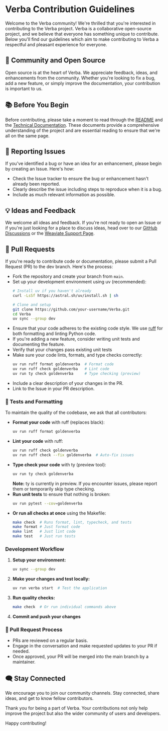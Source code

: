 # Verba Contribution Guidelines

Welcome to the Verba community! We're thrilled that you're interested in contributing to the Verba project. Verba is a collaborative open-source project, and we believe that everyone has something unique to contribute. Below you'll find our guidelines which aim to make contributing to Verba a respectful and pleasant experience for everyone.

## 🌟 Community and Open Source

Open source is at the heart of Verba. We appreciate feedback, ideas, and enhancements from the community. Whether you're looking to fix a bug, add a new feature, or simply improve the documentation, your contribution is important to us.

## 📚 Before You Begin

Before contributing, please take a moment to read through the [README](https://github.com/weaviate/Verba/README.md) and the [Technical Documentation](https://github.com/weaviate/Verba/TECHNICAL.md). These documents provide a comprehensive understanding of the project and are essential reading to ensure that we're all on the same page.

## 🐛 Reporting Issues

If you've identified a bug or have an idea for an enhancement, please begin by creating an Issue. Here's how:

- Check the Issue tracker to ensure the bug or enhancement hasn't already been reported.
- Clearly describe the issue including steps to reproduce when it is a bug.
- Include as much relevant information as possible.

## 💡 Ideas and Feedback

We welcome all ideas and feedback. If you're not ready to open an Issue or if you're just looking for a place to discuss ideas, head over to our [GitHub Discussions](https://github.com/weaviate/Verba/discussions) or the [Weaviate Support Page](https://forum.weaviate.io/).

## 📝 Pull Requests

If you're ready to contribute code or documentation, please submit a Pull Request (PR) to the dev branch. Here's the process:

- Fork the repository and create your branch from `main`.
- Set up your development environment using uv (recommended):
  ```bash
  # Install uv if you haven't already
  curl -LsSf https://astral.sh/uv/install.sh | sh
  
  # Clone and setup
  git clone https://github.com/your-username/Verba.git
  cd Verba
  uv sync --group dev
  ```
- Ensure that your code adheres to the existing code style. We use [ruff](https://docs.astral.sh/ruff/) for both formatting and linting Python code.
- If you're adding a new feature, consider writing unit tests and documenting the feature.
- Verify that your changes pass existing unit tests
- Make sure your code lints, formats, and type checks correctly:
  ```bash
  uv run ruff format goldenverba  # Format code
  uv run ruff check goldenverba   # Lint code
  uv run ty check goldenverba     # Type checking (preview)
  ```
- Include a clear description of your changes in the PR.
- Link to the Issue in your PR description.

### 🧪 Tests and Formatting

To maintain the quality of the codebase, we ask that all contributors:

- **Format your code** with ruff (replaces black):
  ```bash
  uv run ruff format goldenverba
  ```
- **Lint your code** with ruff:
  ```bash
  uv run ruff check goldenverba
  uv run ruff check --fix goldenverba  # Auto-fix issues
  ```
- **Type check your code** with ty (preview tool):
  ```bash
  uv run ty check goldenverba
  ```
  **Note:** ty is currently in preview. If you encounter issues, please report them or temporarily skip type checking.
- **Run unit tests** to ensure that nothing is broken:
  ```bash
  uv run pytest --cov=goldenverba
  ```
- **Or run all checks at once** using the Makefile:
  ```bash
  make check  # Runs format, lint, typecheck, and tests
  make format # Just format code
  make lint   # Just lint code
  make test   # Just run tests
  ```

### Development Workflow

1. **Setup your environment:**
   ```bash
   uv sync --group dev
   ```

2. **Make your changes and test locally:**
   ```bash
   uv run verba start  # Test the application
   ```

3. **Run quality checks:**
   ```bash
   make check  # Or run individual commands above
   ```

4. **Commit and push your changes**

### 🔄 Pull Request Process

- PRs are reviewed on a regular basis.
- Engage in the conversation and make requested updates to your PR if needed.
- Once approved, your PR will be merged into the main branch by a maintainer.

## 🗨️ Stay Connected

We encourage you to join our community channels. Stay connected, share ideas, and get to know fellow contributors.

Thank you for being a part of Verba. Your contributions not only help improve the project but also the wider community of users and developers.

Happy contributing!
